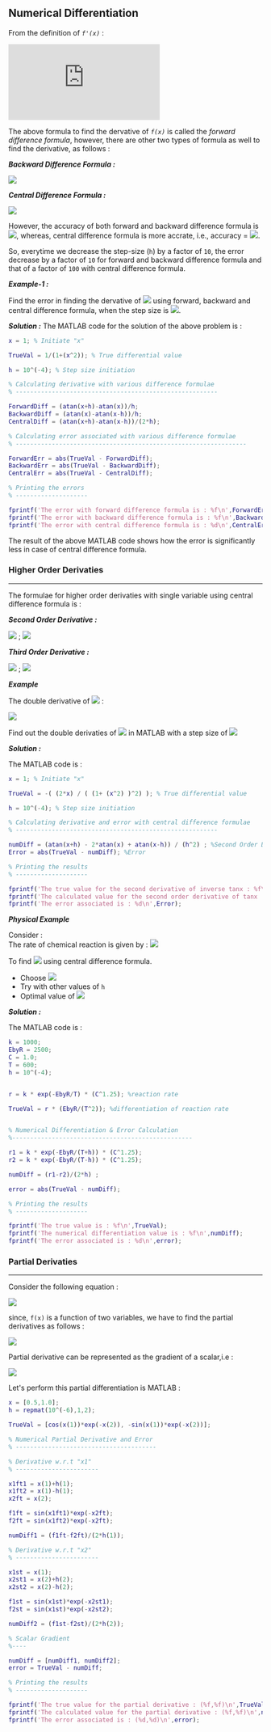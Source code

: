 ## Numerical Differentiation

From the definition of *`f'(x)`* :

![](https://latex.codecogs.com/gif.latex?f%27%28x%29%20%3D%20%5Clim_%7Bh%5Cto%200%7D%5Cfrac%7Bf%28x&plus;h%29-f%28x%29%7D%7Bh%7D%20%5CRightarrow%20f%27%28x%29%20%5Capprox%20%5Cfrac%7Bf%28x&plus;h%29-f%28x%29%7D%7Bh%7D)

The above formula to find the dervative of *`f(x)`* is called the *forward difference formula*, however, there are other two types of formula as well to find the derivative, as follows :

***Backward Difference Formula :***

![](http://latex2png.com/pngs/1ed32630c6956ffa1e8a7f3e022826ef.png)



***Central Difference Formula :***

![](http://latex2png.com/pngs/8d554bbcb099dc6773aadfdc60b3e168.png)

However, the accuracy of both forward and backward difference formula is ![](http://latex2png.com/pngs/667959016b5bed7c1c9f08884b652222.png), whereas, central difference formula is more accrate, i.e., accuracy = ![](http://latex2png.com/pngs/b4643694b3d0d3d3dafa4b8b6f3cb245.png).

So, everytime we decrease the step-size (`h`) by a factor of `10`, the error decrease by a factor of `10` for forward and backward difference formula and that of a factor of `100` with central difference formula.

***Example-1 :***

Find the error in finding the dervative of ![](http://latex2png.com/pngs/d82f68d2ea96363b2efdf2d5eb23dfd9.png) using forward, backward and central difference formula, when the step size is ![](http://latex2png.com/pngs/02a227ed02ebc1f37247850f33c67c5c.png).

***Solution :***
The MATLAB code for the solution of the above problem is :
```MATLAB
x = 1; % Initiate "x"

TrueVal = 1/(1+(x^2)); % True differential value

h = 10^(-4); % Step size initiation

% Calculating derivative with various difference formulae
% --------------------------------------------------------

ForwardDiff = (atan(x+h)-atan(x))/h;
BackwardDiff = (atan(x)-atan(x-h))/h;
CentralDiff = (atan(x+h)-atan(x-h))/(2*h);

% Calculating error associated with various difference formulae
% ----------------------------------------------------------------

ForwardErr = abs(TrueVal - ForwardDiff);
BackwardErr = abs(TrueVal - BackwardDiff);
CentralErr = abs(TrueVal - CentralDiff);

% Printing the errors
% --------------------

fprintf('The error with forward difference formula is : %f\n',ForwardErr);
fprintf('The error with backward difference formula is : %f\n',BackwardErr);
fprintf('The error with central difference formula is : %d\n',CentralErr);
```

The result of the above MATLAB code shows how the error is significantly less in case of central difference formula.


### Higher Order Derivaties
---

The formulae for higher order derivaties with single variable using central difference formula is :

***Second Order Derivative :***

![](http://latex2png.com/pngs/2b9773a58e8dfdd1eac8f45ab3de394e.png) ; ![](http://latex2png.com/pngs/a8ccca787d6b130dd9d7e41e533c04f1.png)

***Third Order Derivative :***

![](http://latex2png.com/pngs/fb5ca4b9297afc0776aa46ba3fc1b6ea.png) ; ![](http://latex2png.com/pngs/a8ccca787d6b130dd9d7e41e533c04f1.png)

***Example***

The double derivative of  ![](http://latex2png.com/pngs/d82f68d2ea96363b2efdf2d5eb23dfd9.png) :

![](http://latex2png.com/pngs/c7514d0c56395a9899196866083ee1dd.png)

Find out the double derivaties of ![](http://latex2png.com/pngs/d82f68d2ea96363b2efdf2d5eb23dfd9.png) in MATLAB with a step size of ![](http://latex2png.com/pngs/02a227ed02ebc1f37247850f33c67c5c.png)

***Solution :***

The MATLAB code is :

```MATLAB
x = 1; % Initiate "x"

TrueVal = -( (2*x) / ( (1+ (x^2) )^2) ); % True differential value

h = 10^(-4); % Step size initiation

% Calculating derivative and error with central difference formulae
% --------------------------------------------------------

numDiff = (atan(x+h) - 2*atan(x) + atan(x-h)) / (h^2) ; %Second Order Derivative
Error = abs(TrueVal - numDiff); %Error

% Printing the results
% --------------------

fprintf('The true value for the second derivative of inverse tanx : %f\n',TrueVal);
fprintf('The calculated value for the second order derivative of tanx : %f\n',numDiff);
fprintf('The error associated is : %d\n',Error);
```

***Physical Example***

Consider :</br>
The rate of chemical reaction is given by :
![](http://latex2png.com/pngs/3b049d9a4fbab8aa93a3763761d84e96.png)

To find ![](http://latex2png.com/pngs/dab943632dc99904084acc7325b608c3.png)
 using central difference formula.

* Choose ![](http://latex2png.com/pngs/8a58f0d8090703dcdd80ef11e64820a8.png)
* Try with other values of `h`
* Optimal value of ![](http://latex2png.com/pngs/2903c884113fdad441aac72ec0471da8.png)

***Solution :***

The MATLAB code is :
```MATLAB
k = 1000;
EbyR = 2500;
C = 1.0;
T = 600;
h = 10^(-4);


r = k * exp(-EbyR/T) * (C^1.25); %reaction rate

TrueVal = r * (EbyR/(T^2)); %differentiation of reaction rate


% Numerical Differentiation & Error Calculation
%--------------------------------------------------

r1 = k * exp(-EbyR/(T+h)) * (C^1.25);
r2 = k * exp(-EbyR/(T-h)) * (C^1.25);

numDiff = (r1-r2)/(2*h) ;

error = abs(TrueVal - numDiff);

% Printing the results
% --------------------

fprintf('The true value is : %f\n',TrueVal);
fprintf('The numerical differentiation value is : %f\n',numDiff);
fprintf('The error associated is : %d\n',error);
```

### Partial Derivaties
---

Consider the following equation :

![](http://latex2png.com/pngs/0ae8b6aa7f1dd13f85fdc3c6c33743a6.png)

since, `f(x)` is a function of two variables, we have to find the partial derivatives as follows :

![](http://latex2png.com/pngs/bb6e564d0647bd0e9a75fdb417fb96ec.png)

Partial derivative can be represented as the gradient of a scalar,i.e :

![](http://latex2png.com/pngs/15a4e38249930c0f142b00d35d16d2e8.png)

Let's perform this partial differentiation is MATLAB :

```MATLAB
x = [0.5,1.0];
h = repmat(10^(-6),1,2);

TrueVal = [cos(x(1))*exp(-x(2)), -sin(x(1))*exp(-x(2))];

% Numerical Partial Derivative and Error
% ---------------------------------------

% Derivative w.r.t "x1"
% -----------------------

x1ft1 = x(1)+h(1);
x1ft2 = x(1)-h(1);
x2ft = x(2);

f1ft = sin(x1ft1)*exp(-x2ft);
f2ft = sin(x1ft2)*exp(-x2ft);

numDiff1 = (f1ft-f2ft)/(2*h(1));

% Derivative w.r.t "x2"
% -----------------------

x1st = x(1);
x2st1 = x(2)+h(2);
x2st2 = x(2)-h(2);

f1st = sin(x1st)*exp(-x2st1);
f2st = sin(x1st)*exp(-x2st2);

numDiff2 = (f1st-f2st)/(2*h(2));

% Scalar Gradient
%----

numDiff = [numDiff1, numDiff2];
error = TrueVal - numDiff;

% Printing the results
% --------------------

fprintf('The true value for the partial derivative : (%f,%f)\n',TrueVal);
fprintf('The calculated value for the partial derivative : (%f,%f)\n',numDiff);
fprintf('The error associated is : (%d,%d)\n',error);
```
